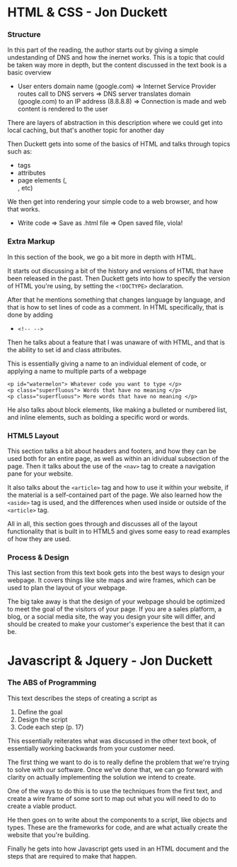# HTML & CSS - Jon Duckett

### Structure

In this part of the reading, the author starts out by giving a simple undestanding of DNS and how the inernet works. 
This is a topic that could be taken way more in depth, but the content discussed in the text book is a basic overview

* User enters domain name (google.com) => Internet Service Provider routes call to DNS servers => DNS server translates domain (google.com) to an IP address (8.8.8.8) => Connection is made and web content is rendered to the user

There are layers of abstraction in this description where we could get into local caching, but that's another topic for another day

Then Duckett gets into some of the basics of HTML and talks through topics such as:
* tags
* attributes
* page elements (<head>, <main>, etc)

We then get into rendering your simple code to a web browser, and how that works. 

* Write code => Save as .html file => Open saved file, viola!

### Extra Markup

In this section of the book, we go a bit more in depth with HTML. 

It starts out discussing a bit of the history and versions of HTML that have been released in the past. 
Then Duckett gets into how to specify the version of HTML you're using, by setting the ```<!DOCTYPE>``` declaration. 

After that he mentions something that changes language by language, and that is how to set lines of code as a comment. 
In HTML specifically, that is done by adding
* ```<!-- --> ```

Then he talks about a feature that I was unaware of with HTML, and that is the ability to set id and class attributes. 

This is essentially giving a name to an individual element of code, or applying a name to multiple parts of a webpage
```
<p id="watermelon"> Whatever code you want to type </p>
<p class="superfluous"> Words that have no meaning </p>
<p class="superfluous"> More words that have no meaning </p>
```

He also talks about block elements, like making a bulleted or numbered list, and inline elements, such as bolding a specific word or words. 

### HTML5 Layout

This section talks a bit about headers and footers, and how they can be used both for an entire page, as well as within an idividual subsection of the page. Then it talks about the use of the ```<nav>``` tag to create a navigation pane for your website. 

It also talks about the ```<article>``` tag and how to use it within your website, if the material is a self-contained part of the page. We also learned how the ```<aside>``` tag is used, and the differences when used inside or outside of the ```<article>``` tag.

All in all, this section goes through and discusses all of the layout functionality that is built in to HTML5 and gives some easy to read examples of how they are used. 

### Process & Design

This last section from this text book gets into the best ways to design your webpage. It covers things like site maps and wire frames, which can be used to plan the layout of your webpage. 

The big take away is that the design of your webpage should be optimized to meet the goal of the visitors of your page. If you are a sales platform, a blog, or a social media site, the way you design your site will differ, and should be created to make your customer's experience the best that it can be. 


# Javascript & Jquery - Jon Duckett

### The ABS of Programming

This text describes the steps of creating a script as 
1. Define the goal
2. Design the script
3. Code each step
(p. 17)

This essentially reiterates what was discussed in the other text book, of essentially working backwards from your customer need. 

The first thing we want to do is to really define the problem that we're trying to solve with our software. Once we've done that, we can go forward with clarity on actually implementing the solution we intend to create. 

One of the ways to do this is to use the techniques from the first text, and create a wire frame of some sort to map out what you will need to do to create a viable product. 

He then goes on to write about the components to a script, like objects and types. These are the frameworks for code, and are what actually create the website that you're building. 

Finally he gets into how Javascript gets used in an HTML document and the steps that are required to make that happen. 

